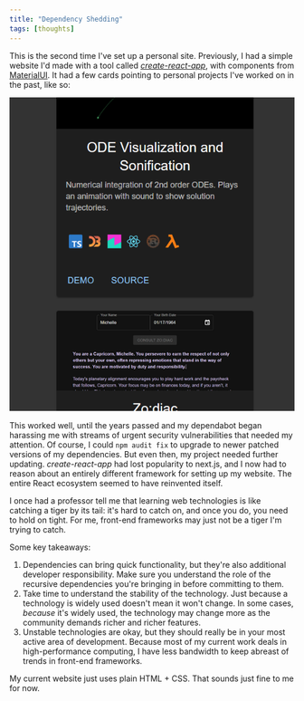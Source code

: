 ```yaml
---
title: "Dependency Shedding"
tags: [thoughts]
---
```


This is the second time I've set up a personal site. Previously, I had a simple website I'd made with a tool called [*create-react-app*](https://create-react-app.dev/docs/getting-started/), with components from [MaterialUI](https://mui.com/material-ui/).
It had a few cards pointing to personal projects I've worked on in the past, like so:

![Old Personal Website](images/old_site.png)

This worked well, until the years passed and my dependabot began harassing me with streams of urgent security vulnerabilities that needed my attention.
Of course, I could `npm audit fix` to upgrade to newer patched versions of my dependencies.
But even then, my project needed further updating.
*create-react-app* had lost popularity to next.js, and I now had to reason about an entirely different framework for setting up my website.
The entire React ecosystem seemed to have reinvented itself.

I once had a professor tell me that learning web technologies is like catching a tiger by its tail: it's hard to catch on, and once you do, you need to hold on tight.
For me, front-end frameworks may just not be a tiger I'm trying to catch.

Some key takeaways:
1. Dependencies can bring quick functionality, but they're also additional developer responsibility. Make sure you understand the role of the recursive dependencies you're bringing in before committing to them.
2. Take time to understand the stability of the technology. Just because a technology is widely used doesn't mean it won't change. In some cases, *because* it's widely used, the technology may change more as the community demands richer and richer features.
3. Unstable technologies are okay, but they should really be in your most active area of development. Because most of my current work deals in high-performance computing, I have less bandwidth to keep abreast of trends in front-end frameworks.

My current website just uses plain HTML + CSS.
That sounds just fine to me for now.
